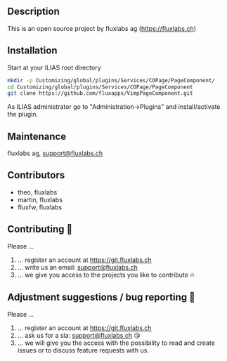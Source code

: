 ## Description
This is an open source project by fluxlabs ag (https://fluxlabs.ch)

## Installation
Start at your ILIAS root directory
```bash
mkdir -p Customizing/global/plugins/Services/COPage/PageComponent/
cd Customizing/global/plugins/Services/COPage/PageComponent
git clone https://github.com/fluxapps/VimpPageComponent.git
```
As ILIAS administrator go to "Administration->Plugins" and install/activate the plugin.

## Maintenance
fluxlabs ag, support@fluxlabs.ch

## Contributors
* theo, fluxlabs
* martin, fluxlabs
* fluxfw, fluxlabs

## Contributing :purple_heart:
Please ...
1. ... register an account at https://git.fluxlabs.ch
2. ... write us an email: support@fluxlabs.ch
3. ... we give you access to the projects you like to contribute :fire:

## Adjustment suggestions / bug reporting :feet:
Please ...
1. ... register an account at https://git.fluxlabs.ch
2. ... ask us for a sla: support@fluxlabs.ch :kissing_heart:
3. ... we will give you the access with the possibility to read and create issues or to discuss feature requests with us.

